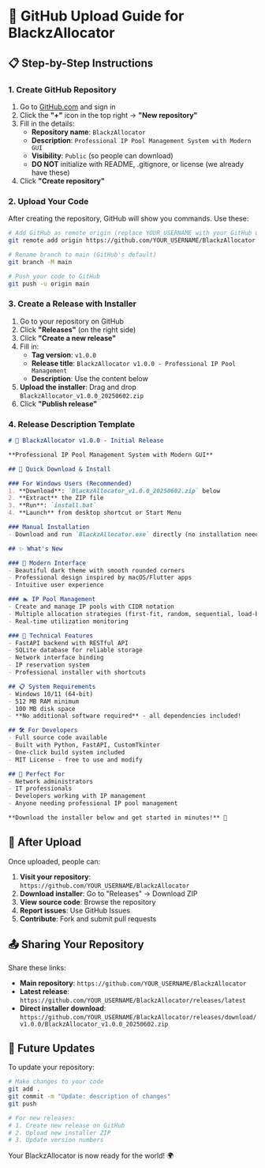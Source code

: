 # 🚀 GitHub Upload Guide for BlackzAllocator

## 📋 Step-by-Step Instructions

### 1. Create GitHub Repository

1. Go to [GitHub.com](https://github.com) and sign in
2. Click the **"+"** icon in the top right → **"New repository"**
3. Fill in the details:
   - **Repository name**: `BlackzAllocator`
   - **Description**: `Professional IP Pool Management System with Modern GUI`
   - **Visibility**: `Public` (so people can download)
   - **DO NOT** initialize with README, .gitignore, or license (we already have these)
4. Click **"Create repository"**

### 2. Upload Your Code

After creating the repository, GitHub will show you commands. Use these:

```bash
# Add GitHub as remote origin (replace YOUR_USERNAME with your GitHub username)
git remote add origin https://github.com/YOUR_USERNAME/BlackzAllocator.git

# Rename branch to main (GitHub's default)
git branch -M main

# Push your code to GitHub
git push -u origin main
```

### 3. Create a Release with Installer

1. Go to your repository on GitHub
2. Click **"Releases"** (on the right side)
3. Click **"Create a new release"**
4. Fill in:
   - **Tag version**: `v1.0.0`
   - **Release title**: `BlackzAllocator v1.0.0 - Professional IP Pool Management`
   - **Description**: Use the content below
5. **Upload the installer**: Drag and drop `BlackzAllocator_v1.0.0_20250602.zip`
6. Click **"Publish release"**

### 4. Release Description Template

```markdown
# 🎉 BlackzAllocator v1.0.0 - Initial Release

**Professional IP Pool Management System with Modern GUI**

## 🚀 Quick Download & Install

### For Windows Users (Recommended)
1. **Download**: `BlackzAllocator_v1.0.0_20250602.zip` below
2. **Extract** the ZIP file
3. **Run**: `install.bat` 
4. **Launch** from desktop shortcut or Start Menu

### Manual Installation
- Download and run `BlackzAllocator.exe` directly (no installation needed)

## ✨ What's New

### 🎨 Modern Interface
- Beautiful dark theme with smooth rounded corners
- Professional design inspired by macOS/Flutter apps
- Intuitive user experience

### 🏊 IP Pool Management
- Create and manage IP pools with CIDR notation
- Multiple allocation strategies (first-fit, random, sequential, load-balanced)
- Real-time utilization monitoring

### 🔧 Technical Features
- FastAPI backend with RESTful API
- SQLite database for reliable storage
- Network interface binding
- IP reservation system
- Professional installer with shortcuts

## 📋 System Requirements
- Windows 10/11 (64-bit)
- 512 MB RAM minimum
- 100 MB disk space
- **No additional software required** - all dependencies included!

## 🛠️ For Developers
- Full source code available
- Built with Python, FastAPI, CustomTkinter
- One-click build system included
- MIT License - free to use and modify

## 🎯 Perfect For
- Network administrators
- IT professionals  
- Developers working with IP management
- Anyone needing professional IP pool management

**Download the installer below and get started in minutes!** 🚀
```

## 🎯 After Upload

Once uploaded, people can:

1. **Visit your repository**: `https://github.com/YOUR_USERNAME/BlackzAllocator`
2. **Download installer**: Go to "Releases" → Download ZIP
3. **View source code**: Browse the repository
4. **Report issues**: Use GitHub Issues
5. **Contribute**: Fork and submit pull requests

## 📤 Sharing Your Repository

Share these links:
- **Main repository**: `https://github.com/YOUR_USERNAME/BlackzAllocator`
- **Latest release**: `https://github.com/YOUR_USERNAME/BlackzAllocator/releases/latest`
- **Direct installer download**: `https://github.com/YOUR_USERNAME/BlackzAllocator/releases/download/v1.0.0/BlackzAllocator_v1.0.0_20250602.zip`

## 🔄 Future Updates

To update your repository:
```bash
# Make changes to your code
git add .
git commit -m "Update: description of changes"
git push

# For new releases:
# 1. Create new release on GitHub
# 2. Upload new installer ZIP
# 3. Update version numbers
```

Your BlackzAllocator is now ready for the world! 🌍 